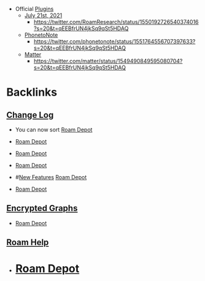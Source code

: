 - Official [Plugins](<Plugins.md>)
    - [July 21st, 2021](<July 21st, 2021.md>)
        - https://twitter.com/RoamResearch/status/1550192726540374016?s=20&t=qEEBfrUN4jkSq9qSt5HDAQ
    - [PhonetoNote](<PhonetoNote.md>)
        - https://twitter.com/phonetonote/status/1551764556707397633?s=20&t=qEEBfrUN4jkSq9qSt5HDAQ
    - [Matter](<Matter.md>)
        - https://twitter.com/matter/status/1549490849595080704?s=20&t=qEEBfrUN4jkSq9qSt5HDAQ

# Backlinks
## [Change Log](<Change Log.md>)
- You can now sort [Roam Depot](<Roam Depot.md>)

- [Roam Depot](<Roam Depot.md>)

- [Roam Depot](<Roam Depot.md>)

- [Roam Depot](<Roam Depot.md>)

- #[New Features](<New Features.md>) [Roam Depot](<Roam Depot.md>)

- [Roam Depot](<Roam Depot.md>)

## [Encrypted Graphs](<Encrypted Graphs.md>)
- [Roam Depot](<Roam Depot.md>)

## [Roam Help](<Roam Help.md>)
- # [Roam Depot](<Roam Depot.md>)


